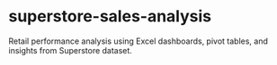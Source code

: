 # superstore-sales-analysis
Retail performance analysis using Excel dashboards, pivot tables, and insights from Superstore dataset.
